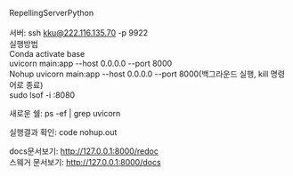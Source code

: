 RepellingServerPython<br><br>
서버: ssh kku@222.116.135.70 -p 9922<br>
실행방법<br>
Conda activate base<br> 
uvicorn main:app --host 0.0.0.0 --port 8000<br>
Nohup uvicorn main:app --host 0.0.0.0 --port 8000(백그라운드 실행, kill 명령어로 종료)<br>
sudo lsof -i :8080<br>

새로운 쉘: ps -ef | grep uvicorn

실행결과 확인: code nohup.out

docs문서보기: http://127.0.0.1:8000/redoc<br>
스웨거 문서보기: http://127.0.0.1:8000/docs<br>
